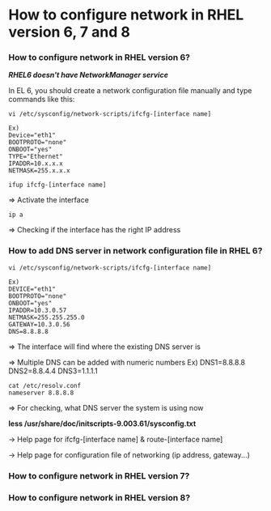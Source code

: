 # How to configure network in RHEL version 6, 7 and 8 #

### How to configure network in RHEL version 6? ###

 ***RHEL6 doesn't have NetworkManager service***

In EL 6, you should create a network configuration file manually and type commands like this:

```
vi /etc/sysconfig/network-scripts/ifcfg-[interface name]

Ex)
Device="eth1"
BOOTPROTO="none"
ONBOOT="yes"
TYPE="Ethernet"
IPADDR=10.x.x.x
NETMASK=255.x.x.x
```

```
ifup ifcfg-[interface name]
```
=> Activate the interface

```
ip a
```
=> Checking if the interface has the right IP address


### How to add DNS server in network configuration file in RHEL 6? ### 

```
vi /etc/sysconfig/network-scripts/ifcfg-[interface name]

Ex)
DEVICE="eth1"
BOOTPROTO="none"
ONBOOT="yes"
IPADDR=10.3.0.57
NETMASK=255.255.255.0
GATEWAY=10.3.0.56 
DNS=8.8.8.8 
```
=> The interface will find where the existing DNS server is 

=> Multiple DNS can be added with numeric numbers
Ex) 
DNS1=8.8.8.8 
DNS2=8.8.4.4
DNS3=1.1.1.1

```
cat /etc/resolv.conf
nameserver 8.8.8.8
```
=> For checking, what DNS server the system is using now

**less /usr/share/doc/initscripts-9.003.61/sysconfig.txt**

-> Help page for ifcfg-[interface name] & route-[interface name]

-> Help page for configuration file of networking (ip address, gateway...)


### How to configure network in RHEL version 7? ###
















### How to configure network in RHEL version 8? ###






